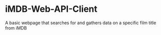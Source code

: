 # iMDB-Web-API-Client
A basic webpage that searches for and gathers data on a specific film title from iMDB
